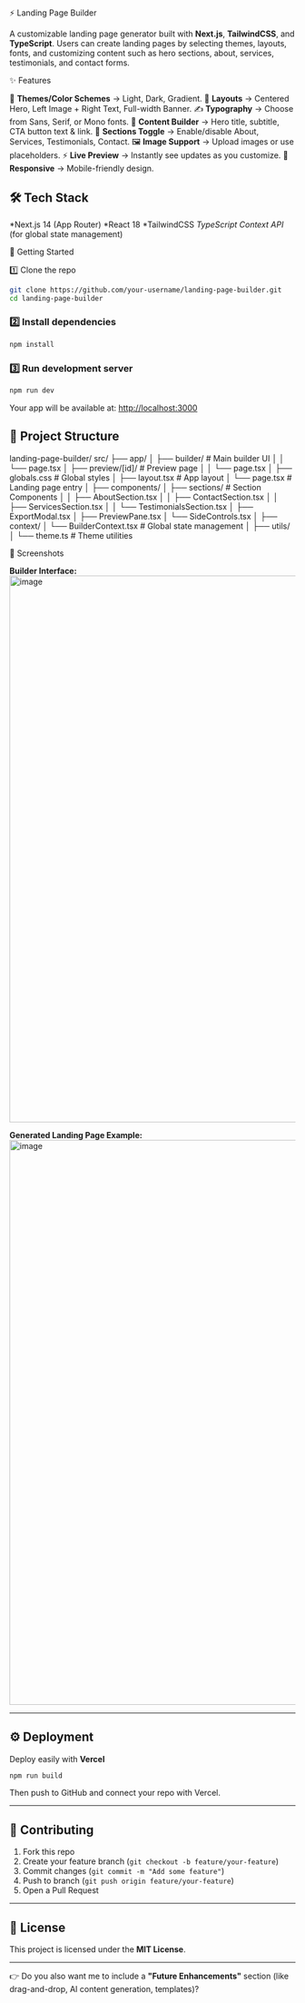 ⚡ Landing Page Builder

A customizable landing page generator built with **Next.js**, **TailwindCSS**, and **TypeScript**.
Users can create landing pages by selecting themes, layouts, fonts, and customizing content such as hero sections, about, services, testimonials, and contact forms.


✨ Features

🎨 **Themes/Color Schemes** → Light, Dark, Gradient.
📐 **Layouts** → Centered Hero, Left Image + Right Text, Full-width Banner.
✍️ **Typography** → Choose from Sans, Serif, or Mono fonts.
📝 **Content Builder** → Hero title, subtitle, CTA button text & link.
 🔀 **Sections Toggle** → Enable/disable About, Services, Testimonials, Contact.
 🖼️ **Image Support** → Upload images or use placeholders.
⚡ **Live Preview** → Instantly see updates as you customize.
📱 **Responsive** → Mobile-friendly design.


## 🛠️ Tech Stack

*Next.js 14 (App Router)
*React 18
*TailwindCSS
*TypeScript
*Context API** (for global state management)


🚀 Getting Started

 1️⃣ Clone the repo

```bash
git clone https://github.com/your-username/landing-page-builder.git
cd landing-page-builder
```

### 2️⃣ Install dependencies

```bash
npm install
```

### 3️⃣ Run development server

```bash
npm run dev
```

Your app will be available at: [http://localhost:3000](http://localhost:3000)


## 📂 Project Structure


landing-page-builder/
src/
├── app/
│ ├── builder/ # Main builder UI
│ │ └── page.tsx
│ ├── preview/[id]/ # Preview page
│ │ └── page.tsx
│ ├── globals.css # Global styles
│ ├── layout.tsx # App layout
│ └── page.tsx # Landing page entry
│
├── components/
│ ├── sections/ # Section Components
│ │ ├── AboutSection.tsx
│ │ ├── ContactSection.tsx
│ │ ├── ServicesSection.tsx
│ │ └── TestimonialsSection.tsx
│ ├── ExportModal.tsx
│ ├── PreviewPane.tsx
│ └── SideControls.tsx
│
├── context/
│ └── BuilderContext.tsx # Global state management
│
├── utils/
│ └── theme.ts # Theme utilities


📸 Screenshots

**Builder Interface:**
<img width="1913" height="963" alt="image" src="https://github.com/user-attachments/assets/950162df-e35b-4462-b963-adb00eb76891" />


**Generated Landing Page Example:**
<img width="1920" height="995" alt="image" src="https://github.com/user-attachments/assets/44ce3f73-aaa9-49de-9a3e-134c8b9e26f1" />


---

## ⚙️ Deployment

Deploy easily with **Vercel**

```bash
npm run build
```

Then push to GitHub and connect your repo with Vercel.

---

## 🤝 Contributing

1. Fork this repo
2. Create your feature branch (`git checkout -b feature/your-feature`)
3. Commit changes (`git commit -m "Add some feature"`)
4. Push to branch (`git push origin feature/your-feature`)
5. Open a Pull Request

---

## 📄 License

This project is licensed under the **MIT License**.

---

👉 Do you also want me to include a **"Future Enhancements"** section (like drag-and-drop, AI content generation, templates)?
